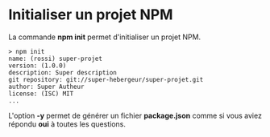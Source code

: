 # Initialiser un projet NPM

La commande **npm init** permet d'initialiser un projet NPM.

```
> npm init
name: (rossi) super-projet
version: (1.0.0)
description: Super description
git repository: git://super-hebergeur/super-projet.git
author: Super Autheur
license: (ISC) MIT
...
```

L'option **-y** permet de générer un fichier **package.json** comme si vous aviez répondu **oui** à toutes les questions.